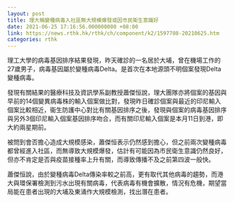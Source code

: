 ```yaml
---
layout: post
title: 理大稱變種病毒入社區無大規模爆發或因市民衛生意識好
date: 2021-06-25 17:16:56.000000000 +08:00
link: https://news.rthk.hk/rthk/ch/component/k2/1597708-20210625.htm
categories: rthk
---
```


理工大學的病毒基因排序結果發現，昨天確診的一名居於大埔，曾在機場工作的27歲男子，病毒基因屬於變種病毒Delta。是首次在本地源頭不明個案發現Delta變種病毒。

發現有關結果的醫療科技及資訊學系副教授蕭傑恒說，理大團隊亦將個案的基因與早前的14個變異病毒株的輸入個案做比對，發現昨日確診個案與最近的印尼輸入個案比較相近，衞生防護中心對比有關基因排序之後，發現與個案的病毒基因排序與另外3個印尼輸入個案基因排序吻合，而有關印尼輸入個案是本月11日到港，即大約兩星期前。

被問到會否擔心造成大規模感染，蕭傑恒表示仍然感到擔心，但之前兩次變種病毒都曾經進入社區，而無導致大規模爆發，估計有可能因為巿民衛生意識仍然良好，但亦不肯定是否與疫苗接種率上升有關，而導致傳播不及之前第四波一般快。 

蕭傑恒說，由於變種病毒Delta傳染率較之前高，更有取代其他病毒的趨勢，而港大與環保署檢測到污水出現有關病毒，代表病毒有機會擴散，情況有危機，期望當局能在患者出現的大埔及東涌作大規模檢測，找出潛在患者。
